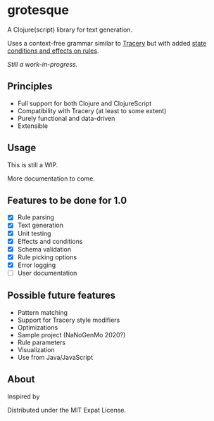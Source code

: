 # grotesque

A Clojure(script) library for text generation.

Uses a context-free grammar similar to [Tracery](https://tracery.io/) but with added 
[state conditions and effects on rules](https://emshort.blog/2019/11/29/storylets-you-want-them/).

*Still a work-in-progress.*

## Principles
- Full support for both Clojure and ClojureScript
- Compatibility with Tracery (at least to some extent)
- Purely functional and data-driven
- Extensible

## Usage
This is still a WIP.

More documentation to come.

## Features to be done for 1.0
- [x] Rule parsing
- [x] Text generation
- [x] Unit testing
- [x] Effects and conditions
- [x] Schema validation
- [x] Rule picking options
- [x] Error logging
- [ ] User documentation

## Possible future features
- Pattern matching
- Support for Tracery style modifiers
- Optimizations
- Sample project (NaNoGenMo 2020?)
- Rule parameters
- Visualization
- Use from Java/JavaScript

## About
Inspired by 

Distributed under the MIT Expat License.
